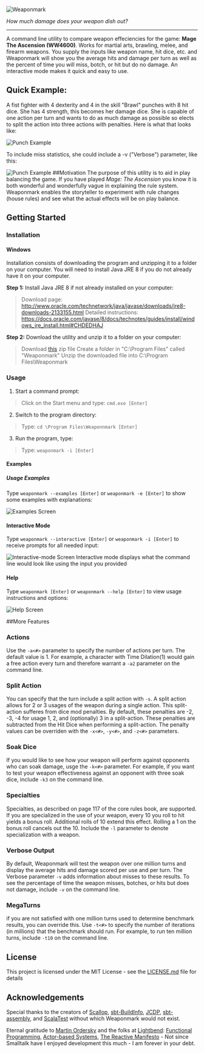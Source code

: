 ![Weaponmark](https://raw.githubusercontent.com/locke8/weaponmark/master/src/main/resources/screens/weaponmark.png)

*How much damage does your weapon dish out?*
_ _ _
A command line utility to compare weapon effeciencies for the game: **Mage The Ascension (WW4600)**. Works for martial arts, brawling, melee, and firearm weapons. You supply the inputs like weapon name, hit dice, etc. and Weaponmark will show you the average hits and damage per turn as well as the percent of time you will miss, botch, or hit but do no damage. An interactive mode makes it quick and easy to use.
## Quick Example:
A fist fighter with 4 dexterity and 4 in the skill "Brawl" punches with 8 hit dice. She has 4 strength, this becomes her damage dice. She is capable of one action per turn and wants to do as much damage as possible so elects to split the action into three actions with penalties. Here is what that looks like:

![Punch Example](https://raw.githubusercontent.com/locke8/weaponmark/master/src/main/resources/screens/punch.png)

To include miss statistics, she could include a -v ("Verbose") parameter, like this:

![Punch Example](https://raw.githubusercontent.com/locke8/weaponmark/master/src/main/resources/screens/punch_v.png)
##Motivation
The purpose of this utility is to aid in play balancing the game. If you have played *Mage: The Ascension* you know it is both wonderful and wonderfully vague in explaining the rule system. Weaponmark enables the storyteller to experiment with rule changes (house rules) and see what the actual effects will be on play balance.
## Getting Started
### Installation
#### Windows
Installation consists of downloading the program and unzipping it to a folder on your computer. You will need to install Java JRE 8 if you do not already have it on your computer.

**Step 1:** Install Java JRE 8 if not already installed on your computer:
> Download page: http://www.oracle.com/technetwork/java/javase/downloads/jre8-downloads-2133155.html
> Detailed instructions: https://docs.oracle.com/javase/8/docs/technotes/guides/install/windows_jre_install.html#CHDEDHAJ

**Step 2:** Download the utility and unzip it to a folder on your computer:
> Download [this](https://github.com/locke8/weaponmark/releases/download/v1.0a/weaponmark_1.0a.zip) zip file
> Create a folder in "C:\Program Files" called "Weaponmark"
> Unzip the downloaded file into C:\Program Files\Weaponmark

### Usage
1. Start a command prompt:
> Click on the Start menu and type: ```cmd.exe [Enter]```

2. Switch to the program directory:
> Type: `cd \Program Files\Weaponnmark [Enter]`

3. Run the program, type:
> Type: `weaponmark -i [Enter]`

#### Examples
##### Usage Examples
Type `weaponmark --examples [Enter]` or `weaponmark -e [Enter]` to show some examples with explanations:

![Examples Screen](https://raw.githubusercontent.com/locke8/weaponmark/master/src/main/resources/screens/examples.png)

#### Interactive Mode
Type `weaponmark --interactive [Enter]` or `weaponmark -i [Enter]` to receive prompts for all needed input:

![Interactive-mode Screen](https://raw.githubusercontent.com/locke8/weaponmark/master/src/main/resources/screens/interactive.png)
Interactive mode displays what the command line would look like using the input you provided

#### Help
Type `weaponmark [Enter]` or `weaponmark --help [Enter]` to view usage instructions and options:

![Help Screen](https://raw.githubusercontent.com/locke8/weaponmark/master/src/main/resources/screens/help.png)

##More Features
### Actions
Use the `-a<#>` parameter to specify the number of actions per turn. The default value is 1. For example, a character with Time Dilation(1) would gain a free action every turn and therefore warrant a `-a2` parameter on the command line.
### Split Action
You can specify that the turn include a split action with `-s`. A split action allows for 2 or 3 usages of the weapon during a single action. This split-action sufferes from dice mod penalties. By default, these penalties are -2, -3, -4 for usage 1, 2, and (optionally) 3 in a split-action. These penalties are subtracted from the Hit Dice when performing a split-action. The penalty values can be overriden with the `-x<#>`, `-y<#>`, and `-z<#>` parameters.
### Soak Dice
If you would like to see how your weapon will perform against opponents who can soak damage, usge the `-k<#>` parameter. For example, if you want to test your weapon effectiveness against an opponent with three soak dice, include `-k3` on the command line.
### Specialties
Specialties, as described on page 117 of the core rules book, are supported. If you are specialized in the use of your weapon, every 10 you roll to hit yields a bonus roll. Additional rolls of 10 extend this effect. Rolling a 1 on the bonus roll cancels out the 10. Include the `-l` parameter to denote specialization with a weapon.
### Verbose Output
By default, Weaponmark will test the weapon over one million turns and display the average hits and damage scored per use and per turn. The Verbose parameter `-v` adds information about misses to these results. To see the percentage of time the weapon misses, botches, or hits but does not damage, include `-v` on the command line.
### MegaTurns
if you are not satisfied with one million turns used to determine benchmark results, you can override this. Use `-t<#>` to specify the number of iterations (in millions) that the benchmark should run.  For example, to run ten million turns, include `-t10` on the command line.
## License
This project is licensed under the MIT License - see the [LICENSE.md](http://raw.githubusercontent.com/locke8/weaponmark/master/LICENSE.md) file for details

## Acknowledgements
Special thanks to the creators of [Scallop](https://github.com/scallop/scallop), [sbt-BuildInfo](https://github.com/sbt/sbt-buildinfo), [JCDP](https://github.com/dialex/JCDP), [sbt-assembly](https://github.com/sbt/sbt-assembly), and [ScalaTest](http://www.scalatest.org/) without which Weaponmark would not exist.

Eternal gratitude to [Martin Ordersky](https://en.wikipedia.org/wiki/Martin_Odersky) and the folks at [Lightbend](http://www.lightbend.com/): [Functional Programming](https://www.coursera.org/learn/progfun1), [Actor-based Systems](http://akka.io/), [The Reactive Manifesto](http://www.reactivemanifesto.org/) - Not since Smalltalk have I enjoyed development this much - I am forever in your debt.

